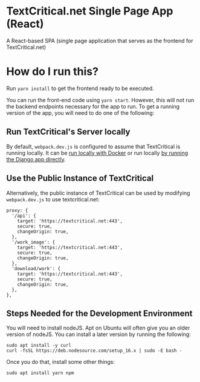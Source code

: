 # TextCritical.net Single Page App (React)

A React-based SPA (single page application that serves as the frontend for TextCritical.net)

# How do I run this?

Run `yarn install` to get the frontend ready to be executed.

You can run the front-end code using `yarn start`. However, this will not run the backend endpoints necessary for the app to run. To get a running version of the app, you will need to do one of the following:

## Run TextCritical's Server locally

By default, `webpack.dev.js` is configured to assume that TextCritical is running locally. It can be [run locally with Docker](https://lukemurphey.net/projects/ancient-text-reader/wiki/Running_with_Docker) or run locally [by running the Django app directly](https://lukemurphey.net/projects/ancient-text-reader/wiki/Setup_And_Install).

## Use the Public Instance of TextCritical

Alternatively, the public instance of TextCritical can be used by modifying `webpack.dev.js` to use textcritical.net:

    proxy: {
      '/api': {
        target: 'https://textcritical.net:443',
        secure: true,
        changeOrigin: true,
      },
      '/work_image': {
        target: 'https://textcritical.net:443',
        secure: true,
        changeOrigin: true,
      },
      'download/work': {
        target: 'https://textcritical.net:443',
        secure: true,
        changeOrigin: true,
      },
    },

## Steps Needed for the Development Environment

You will need to install nodeJS. Apt on Ubuntu will often give you an older version of nodeJS. You can install a later version by running the following:

    sudo apt install -y curl
    curl -fsSL https://deb.nodesource.com/setup_16.x | sudo -E bash -

Once you do that, install some other things:

    sudo apt install yarn npm
